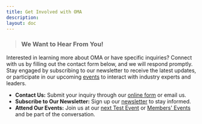 ```yaml
---
title: Get Involved with OMA
description:
layout: doc
---
```


> ### We Want to Hear From You!

Interested in learning more about OMA or have specific inquiries? Connect with us by filling out the contact form below, and we will respond promptly. Stay engaged by subscribing to our newsletter to receive the latest updates, or participate in our upcoming [events](/oma-events) to interact with industry experts and leaders.

* **Contact Us:** Submit your inquiry through our [online form](/contact-us) or email us.
* **Subscribe to Our Newsletter:** Sign up our [newsletter](/newsletter) to stay informed.
* **Attend Our Events:** Join us at our [next Test Event](/oma-events/test-events) or [Members' Events](/oma-events/members-meetings) and be part of the conversation.